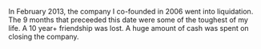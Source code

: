 In February 2013, the company I co-founded in 2006 went into liquidation. The 9 months that preceeded this date were some of the toughest of my life. A 10 year+ friendship was lost. A huge amount of cash was spent on closing the company.

